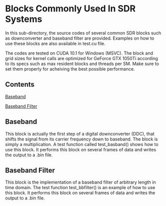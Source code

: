 # Blocks Commonly Used In SDR Systems
In this sub-directory, the source codes of several common SDR blocks such as downconverter and baseband filter are provided. Examples on how to use these blocks are also available in test.cu file.

The codes are tested on CUDA 10.1 for Windows (MSVC). The block and grid sizes for kernel calls are optimized for GeForce GTX 1050Ti according to its specs such as max resident blocks and threads per SM. Make sure to set them properly for acheiving the best possible performance. 

## Contents

[Baseband](#baseband)

[Baseband Filter](#baseband-filter)


## Baseband
This block is actually the first step of a digital downconverter (DDC), that shifts the signal from its carrier frequency down to baseband. The block is simply a multiplication. A test function called test_basband() shows how to use this block. It performs this block on several frames of data and writes the output to a .bin file.

## Baseband Filter
This block is the implementation of a baseband filter of arbitrary length in time domain. The test function test_bbfilter() is an example of how to use this block. It performs this block on several frames of data and writes the output to a .bin file.